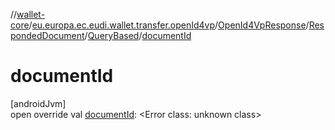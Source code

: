 //[wallet-core](../../../../../index.md)/[eu.europa.ec.eudi.wallet.transfer.openId4vp](../../../index.md)/[OpenId4VpResponse](../../index.md)/[RespondedDocument](../index.md)/[QueryBased](index.md)/[documentId](document-id.md)

# documentId

[androidJvm]\
open override val [documentId](document-id.md): &lt;Error class: unknown class&gt;
